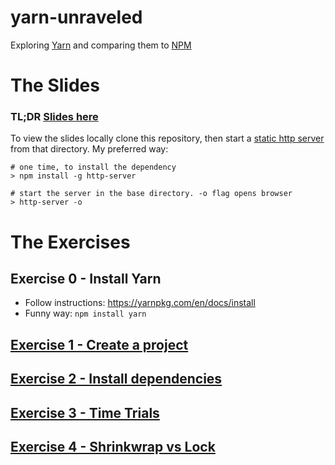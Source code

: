 # yarn-unraveled
Exploring [Yarn](https://yarnpkg.com/) and comparing them to [NPM](https://www.npmjs.com/)

# The Slides
### TL;DR [Slides here](https://gangstead.github.io/yarn-unraveled)

To view the slides locally clone this repository, then start a [static http server](https://gist.github.com/willurd/5720255) from that directory.  My preferred way:

```
# one time, to install the dependency
> npm install -g http-server

# start the server in the base directory. -o flag opens browser
> http-server -o
```

# The Exercises

## Exercise 0 - Install Yarn
- Follow instructions: https://yarnpkg.com/en/docs/install
- Funny way: `npm install yarn`

## [Exercise 1 - Create a project](http://github.com/gangstead/yarn-unraveled/tree/master/1_create_project)

## [Exercise 2 - Install dependencies](http://github.com/gangstead/yarn-unraveled/tree/master/2_install_dependencies)

## [Exercise 3 - Time Trials](http://github.com/gangstead/yarn-unraveled/tree/master/3_time_trials)

## [Exercise 4 - Shrinkwrap vs Lock](http://github.com/gangstead/yarn-unraveled/tree/master/4_shrinklock)
